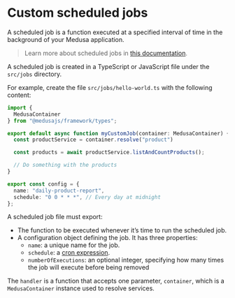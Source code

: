 # Custom scheduled jobs

A scheduled job is a function executed at a specified interval of time in the background of your Medusa application.

> Learn more about scheduled jobs in [this documentation](https://docs.medusajs.com/learn/fundamentals/scheduled-jobs).

A scheduled job is created in a TypeScript or JavaScript file under the `src/jobs` directory.

For example, create the file `src/jobs/hello-world.ts` with the following content:

```ts
import {
  MedusaContainer
} from "@medusajs/framework/types";

export default async function myCustomJob(container: MedusaContainer) {
  const productService = container.resolve("product")

  const products = await productService.listAndCountProducts();

  // Do something with the products
}

export const config = {
  name: "daily-product-report",
  schedule: "0 0 * * *", // Every day at midnight
};
```

A scheduled job file must export:

- The function to be executed whenever it’s time to run the scheduled job.
- A configuration object defining the job. It has three properties:
    - `name`: a unique name for the job.
    - `schedule`: a [cron expression](https://crontab.guru/).
    - `numberOfExecutions`: an optional integer, specifying how many times the job will execute before being removed

The `handler` is a function that accepts one parameter, `container`, which is a `MedusaContainer` instance used to
resolve services.
